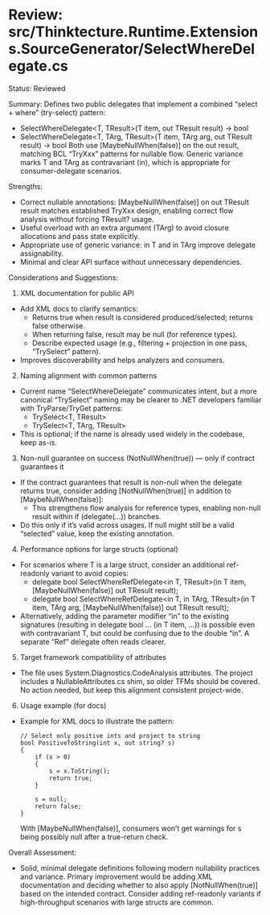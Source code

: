# Review: src/Thinktecture.Runtime.Extensions.SourceGenerator/SelectWhereDelegate.cs

Status: Reviewed

Summary:
Defines two public delegates that implement a combined “select + where” (try-select) pattern:
- SelectWhereDelegate<T, TResult>(T item, out TResult result) → bool
- SelectWhereDelegate<T, TArg, TResult>(T item, TArg arg, out TResult result) → bool
Both use [MaybeNullWhen(false)] on the out result, matching BCL “TryXxx” patterns for nullable flow. Generic variance marks T and TArg as contravariant (in), which is appropriate for consumer-delegate scenarios.

Strengths:
- Correct nullable annotations: [MaybeNullWhen(false)] on out TResult result matches established TryXxx design, enabling correct flow analysis without forcing TResult? usage.
- Useful overload with an extra argument (TArg) to avoid closure allocations and pass state explicitly.
- Appropriate use of generic variance: in T and in TArg improve delegate assignability.
- Minimal and clear API surface without unnecessary dependencies.

Considerations and Suggestions:

1) XML documentation for public API
- Add XML docs to clarify semantics:
  - Returns true when result is considered produced/selected; returns false otherwise.
  - When returning false, result may be null (for reference types).
  - Describe expected usage (e.g., filtering + projection in one pass, “TrySelect” pattern).
- Improves discoverability and helps analyzers and consumers.

2) Naming alignment with common patterns
- Current name “SelectWhereDelegate” communicates intent, but a more canonical “TrySelect” naming may be clearer to .NET developers familiar with TryParse/TryGet patterns:
  - TrySelect<T, TResult>
  - TrySelect<T, TArg, TResult>
- This is optional; if the name is already used widely in the codebase, keep as-is.

3) Non-null guarantee on success (NotNullWhen(true)) — only if contract guarantees it
- If the contract guarantees that result is non-null when the delegate returns true, consider adding [NotNullWhen(true)] in addition to [MaybeNullWhen(false)]:
  - This strengthens flow analysis for reference types, enabling non-null result within if (delegate(...)) branches.
- Do this only if it’s valid across usages. If null might still be a valid “selected” value, keep the existing annotation.

4) Performance options for large structs (optional)
- For scenarios where T is a large struct, consider an additional ref-readonly variant to avoid copies:
  - delegate bool SelectWhereRefDelegate<in T, TResult>(in T item, [MaybeNullWhen(false)] out TResult result);
  - delegate bool SelectWhereRefDelegate<in T, in TArg, TResult>(in T item, TArg arg, [MaybeNullWhen(false)] out TResult result);
- Alternatively, adding the parameter modifier “in” to the existing signatures (resulting in delegate bool ... (in T item, ...)) is possible even with contravariant T, but could be confusing due to the double “in”. A separate “Ref” delegate often reads clearer.

5) Target framework compatibility of attributes
- The file uses System.Diagnostics.CodeAnalysis attributes. The project includes a NullableAttributes.cs shim, so older TFMs should be covered. No action needed, but keep this alignment consistent project-wide.

6) Usage example (for docs)
- Example for XML docs to illustrate the pattern:
  ```
  // Select only positive ints and project to string
  bool PositiveToString(int x, out string? s)
  {
      if (x > 0)
      {
          s = x.ToString();
          return true;
      }

      s = null;
      return false;
  }
  ```
  With [MaybeNullWhen(false)], consumers won’t get warnings for s being possibly null after a true-return check.

Overall Assessment:
- Solid, minimal delegate definitions following modern nullability practices and variance. Primary improvement would be adding XML documentation and deciding whether to also apply [NotNullWhen(true)] based on the intended contract. Consider adding ref-readonly variants if high-throughput scenarios with large structs are common.
